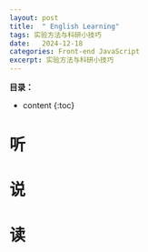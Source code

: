 ```yaml
---
layout: post
title:  " English Learning"
tags: 实验方法与科研小技巧
date:   2024-12-18
categories: Front-end JavaScript
excerpt: 实验方法与科研小技巧
---
```


**目录：**

* content
{:toc}

# 听


# 说

# 读
